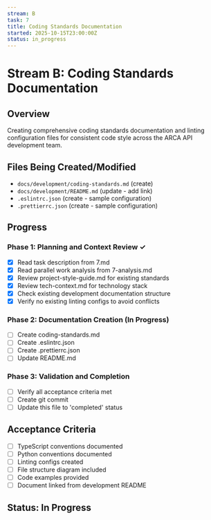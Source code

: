 ```yaml
---
stream: B
task: 7
title: Coding Standards Documentation
started: 2025-10-15T23:00:00Z
status: in_progress
---
```


# Stream B: Coding Standards Documentation

## Overview

Creating comprehensive coding standards documentation and linting configuration files for consistent code style across the ARCA API development team.

## Files Being Created/Modified

- `docs/development/coding-standards.md` (create)
- `docs/development/README.md` (update - add link)
- `.eslintrc.json` (create - sample configuration)
- `.prettierrc.json` (create - sample configuration)

## Progress

### Phase 1: Planning and Context Review ✓
- [x] Read task description from 7.md
- [x] Read parallel work analysis from 7-analysis.md
- [x] Review project-style-guide.md for existing standards
- [x] Review tech-context.md for technology stack
- [x] Check existing development documentation structure
- [x] Verify no existing linting configs to avoid conflicts

### Phase 2: Documentation Creation (In Progress)
- [ ] Create coding-standards.md
- [ ] Create .eslintrc.json
- [ ] Create .prettierrc.json
- [ ] Update README.md

### Phase 3: Validation and Completion
- [ ] Verify all acceptance criteria met
- [ ] Create git commit
- [ ] Update this file to 'completed' status

## Acceptance Criteria

- [ ] TypeScript conventions documented
- [ ] Python conventions documented
- [ ] Linting configs created
- [ ] File structure diagram included
- [ ] Code examples provided
- [ ] Document linked from development README

## Status: In Progress
